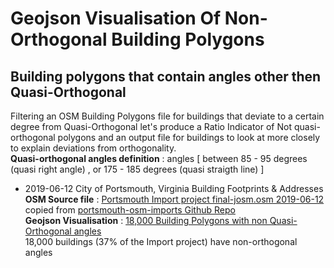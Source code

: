 # Geojson Visualisation Of Non-Orthogonal Building Polygons

## Building polygons that contain angles other then Quasi-Orthogonal 

Filtering an OSM Building Polygons file for buildings that deviate to a certain degree from Quasi-Orthogonal let's produce a Ratio Indicator of Not quasi-orthogonal polygons and an output file for buildings to look at more closely to explain deviations from orthogonality.
<br/>**Quasi-orthogonal angles definition** : angles [ between 85 - 95 degrees (quasi right angle) , or 175 - 185 degrees (quasi straigth line) ] 

- 2019-06-12 City of Portsmouth, Virginia Building Footprints & Addresses 
<br/> **OSM Source file** : [Portsmouth Import project final-josm.osm 2019-06-12](source/2019_06_12_portsmouth_osm_imports_final_josm.osm.gz) copied from 
[portsmouth-osm-imports Github Repo](https://github.com/jonahadkins/portsmouth-osm-imports)
<br/> **Geojson Visualisation** : [18,000 Building Polygons with non Quasi-Orthogonal angles](geojson/2019_06_12_portsmouth_building_import_Polygon_with_angle_plus5deg_away_vs_ortho_90_180.geojson)
<br/>  18,000 buildings (37% of the Import project) have non-orthogonal angles
